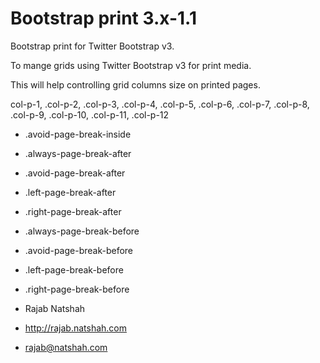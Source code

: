 Bootstrap print 3.x-1.1
====================

 Bootstrap print for Twitter Bootstrap v3.
 
 To mange grids using Twitter Bootstrap v3 for print media.
 
 This will help controlling grid columns size on printed pages.
 
  col-p-1,
 .col-p-2,
 .col-p-3,
 .col-p-4,
 .col-p-5,
 .col-p-6,
 .col-p-7,
 .col-p-8,
 .col-p-9,
 .col-p-10,
 .col-p-11,
 .col-p-12
 
  - .avoid-page-break-inside
  - .always-page-break-after
  - .avoid-page-break-after
  - .left-page-break-after
  - .right-page-break-after
  - .always-page-break-before
  - .avoid-page-break-before
  - .left-page-break-before
  - .right-page-break-before




   - Rajab Natshah
   - http://rajab.natshah.com
   - rajab@natshah.com
